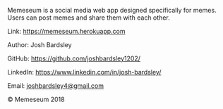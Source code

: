 Memeseum is a social media web app designed specifically for memes. Users can post memes and share them with each other.

Link: https://memeseum.herokuapp.com

Author: Josh Bardsley

GitHub: https://github.com/joshbardsley1202/

LinkedIn: https://www.linkedin.com/in/josh-bardsley/

Email: joshbardsley4@gmail.com



© Memeseum 2018



